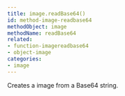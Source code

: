 ```yaml
---
title: image.readBase64()
id: method-image-readbase64
methodObject: image
methodName: readBase64
related:
- function-imagereadbase64
- object-image
categories:
- image
---
```


Creates a image from a Base64 string.